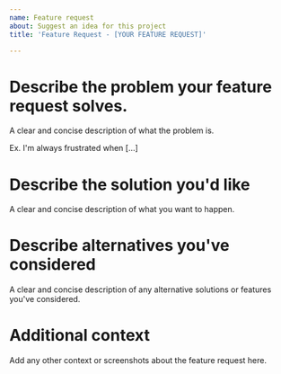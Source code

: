 ```yaml
---
name: Feature request
about: Suggest an idea for this project
title: 'Feature Request - [YOUR FEATURE REQUEST]'

---
```


# Describe the problem your feature request solves.
A clear and concise description of what the problem is. 

Ex. I'm always frustrated when [...]

# Describe the solution you'd like 
A clear and concise description of what you want to happen.

# Describe alternatives you've considered
A clear and concise description of any alternative solutions or features you've considered.

# Additional context
Add any other context or screenshots about the feature request here.
